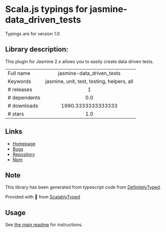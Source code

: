 
# Scala.js typings for jasmine-data_driven_tests

Typings are for version 1.0

## Library description:
This plugin for Jasmine 2.x allows you to easily create data driven tests.

|                    |                 |
| ------------------ | :-------------: |
| Full name          | jasmine-data_driven_tests |
| Keywords           | jasmine, unit, test, testing, helpers, all |
| # releases         | 1 |
| # dependents       | 0.0 |
| # downloads        | 1990.3333333333333 |
| # stars            | 1.0 |

## Links
- [Homepage](https://github.com/dakolech/jasmine-data_driven_tests#readme)
- [Bugs](https://github.com/dakolech/jasmine-data_driven_tests/issues)
- [Repository](https://github.com/dakolech/jasmine-data_driven_tests)
- [Npm](https://www.npmjs.com/package/jasmine-data_driven_tests)
    


## Note
This library has been generated from typescript code from [DefinitelyTyped](https://definitelytyped.org).

Provided with :purple_heart: from [ScalablyTyped](https://github.com/oyvindberg/ScalablyTyped)

## Usage
See [the main readme](../../readme.md) for instructions.


